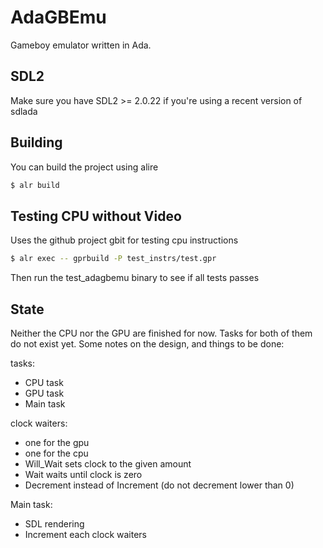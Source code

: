 # AdaGBEmu

Gameboy emulator written in Ada.

## SDL2

Make sure you have SDL2 >= 2.0.22 if you're using a recent version of sdlada

## Building

You can build the project using alire

```sh
$ alr build
```

## Testing CPU without Video

Uses the github project gbit for testing cpu instructions

```sh
$ alr exec -- gprbuild -P test_instrs/test.gpr
```

Then run the test_adagbemu binary to see if all tests passes

## State

Neither the CPU nor the GPU are finished for now. Tasks for both of them do
not exist yet. Some notes on the design, and things to be done:

tasks:
 - CPU task
 - GPU task
 - Main task

clock waiters:
 - one for the gpu
 - one for the cpu
 - Will_Wait sets clock to the given amount
 - Wait waits until clock is zero
 - Decrement instead of Increment (do not decrement lower than 0)

Main task:
 - SDL rendering
 - Increment each clock waiters
